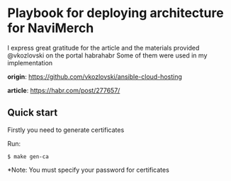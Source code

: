 # Playbook for deploying architecture for NaviMerch

I express great gratitude for the article and the materials provided @vkozlovski on the portal habrahabr
Some of them were used in my implementation

**origin**: https://github.com/vkozlovski/ansible-cloud-hosting

**article**: https://habr.com/post/277657/


## Quick start


Firstly you need to generate certificates

Run:

```
$ make gen-ca
```

*Note: You must specify your password for certificates
